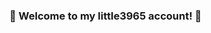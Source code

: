 ### 🌱 Welcome to my little3965 account! 🌱

<!--
**littlekid3965/littlekid3965** is a ✨ _special_ ✨ repository because its `README.md` (this file) appears on your GitHub profile.

Here are some ideas to get you started:

- 🌱 I’m currently learning ...

- 📫 How to reach me: ...

-->
